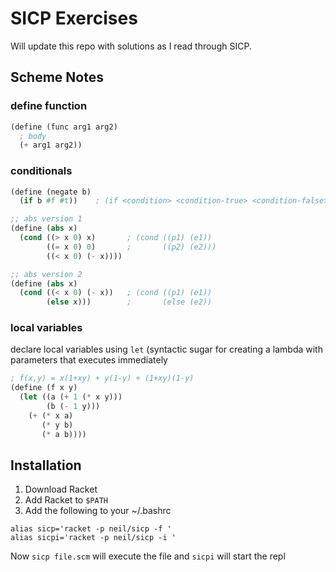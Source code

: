 # SICP Exercises

Will update this repo with solutions as I read through SICP.

## Scheme Notes 

### define function
```scheme 
(define (func arg1 arg2)
  ; body
  (+ arg1 arg2))
```

### conditionals
```scheme
(define (negate b)
  (if b #f #t))    ; (if <condition> <condition-true> <condition-false>)
```


```scheme
;; abs version 1
(define (abs x)
  (cond ((> x 0) x)       ; (cond ((p1) (e1))
        ((= x 0) 0)       ;       ((p2) (e2)))
        ((< x 0) (- x))))

;; abs version 2
(define (abs x)
  (cond ((< x 0) (- x))   ; (cond ((p1) (e1))
        (else x)))        ;       (else (e2))
```

### local variables 
declare local variables using `let` (syntactic sugar for creating a lambda with parameters that executes immediately

```scheme
; f(x,y) = x(1+xy) + y(1-y) + (1+xy)(1-y)
(define (f x y)
  (let ((a (+ 1 (* x y)))
        (b (- 1 y)))
    (+ (* x a)
       (* y b)
       (* a b))))
```

## Installation

1. Download Racket
2. Add Racket to `$PATH`
3. Add the following to your ~/.bashrc

```
alias sicp='racket -p neil/sicp -f '
alias sicpi='racket -p neil/sicp -i '
```
Now `sicp file.scm` will execute the file and `sicpi` will start the repl
